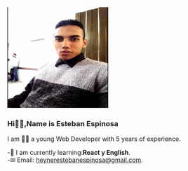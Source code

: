 <div id="header" aling="cemter">

<img src="/img/foto.jpg" width="230" height="230">
<h3 aling="center">Hi🙋‍♂️,Name is Esteban Espinosa </h3>

<p>I am 💁‍♂️ a young Web Developer with 5 years of experience. </p>

-🧠 I am currently learning:**React y English**.<br>
-✉ Email: heynerestebanespinosa@gmail.com.<br>
</div>
